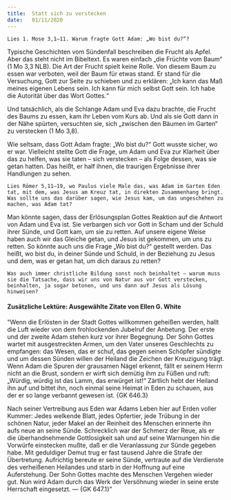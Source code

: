 ```yaml
---
title:  Statt sich zu verstecken
date:   01/11/2020
---
```


`Lies 1. Mose 3,1–11. Warum fragte Gott Adam: „Wo bist du?“?`

Typische Geschichten vom Sündenfall beschreiben die Frucht als Apfel. Aber das steht nicht im Bibeltext. Es waren einfach „die Früchte vom Baum“ (1 Mo 3,3 NLB). Die Art der Frucht spielt keine Rolle. Von diesem Baum zu essen war verboten, weil der Baum für etwas stand. Er stand für die Versuchung, Gott zur Seite zu schieben und zu erklären: „Ich kann das Maß meines eigenen Lebens sein. Ich kann für mich selbst Gott sein. Ich habe die Autorität über das Wort Gottes.“

Und tatsächlich, als die Schlange Adam und Eva dazu brachte, die Frucht des Baums zu essen, kam ihr Leben vom Kurs ab. Und als sie Gott dann in der Nähe spürten, versuchten sie, sich „zwischen den Bäumen im Garten“ zu verstecken (1 Mo 3,8).

Wie seltsam, dass Gott Adam fragte: „Wo bist du?“ Gott wusste sicher, wo er war. Vielleicht stellte Gott die Frage, um Adam und Eva zur Klarheit über das zu helfen, was sie taten – sich verstecken – als Folge dessen, was sie getan hatten. Das heißt, er half ihnen, die traurigen Ergebnisse ihrer Handlungen zu sehen.

`Lies Römer 5,11–19, wo Paulus viele Male das, was Adam im Garten Eden tat, mit dem, was Jesus am Kreuz tat, in direkten Zusammenhang bringt. Was sollte uns das darüber sagen, wie Jesus kam, um das ungeschehen zu machen, was Adam tat?`

Man könnte sagen, dass der Erlösungsplan Gottes Reaktion auf die Antwort von Adam und Eva ist. Sie verbargen sich vor Gott in Scham und der Schuld ihrer Sünde, und Gott kam, um sie zu retten. Auf unsere eigene Weise haben auch wir das Gleiche getan, und Jesus ist gekommen, um uns zu retten. So könnte auch uns die Frage „Wo bist du?“ gestellt werden. Das heißt, wo bist du, in deiner Sünde und Schuld, in der Beziehung zu Jesus und dem, was er getan hat, um dich daraus zu retten?

`Was auch immer christliche Bildung sonst noch beinhaltet – warum muss sie die Tatsache, dass wir uns von Natur aus vor Gott verstecken, beinhalten, ja sogar betonen, und uns dann auf Jesus als Lösung hinweisen?`

#### Zusätzliche Lektüre: Ausgewählte Zitate von Ellen G. White

"Wenn die Erlösten in der Stadt Gottes willkommen geheißen werden, hallt die Luft wieder von dem frohlockenden Jubelruf der Anbetung. Der erste und der zweite Adam stehen kurz vor ihrer Begegnung. Der Sohn Gottes wartet mit ausgestreckten Armen, um den Vater unseres Geschlechts zu empfangen: das Wesen, das er schuf, das gegen seinen Schöpfer sündigte und um dessen Sünden willen der Heiland die Zeichen der Kreuzigung trägt. Wenn Adam die Spuren der grausamen Nägel erkennt, fällt er seinem Herrn nicht an die Brust, sondern er wirft sich demütig ihm zu Füßen und ruft: „Würdig, würdig ist das Lamm, das erwürget ist!“ Zärtlich hebt der Heiland ihn auf und bittet ihn, noch einmal seine Heimat in Eden zu schauen, aus der er so lange verbannt gewesen ist. {GK 646.3}

Nach seiner Vertreibung aus Eden war Adams Leben hier auf Erden voller Kummer: Jedes welkende Blatt, jedes Opfertier, jede Trübung in der schönen Natur, jeder Makel an der Reinheit des Menschen erinnerte ihn aufs neue an seine Sünde. Schrecklich war der Schmerz der Reue, als er die überhandnehmende Gottlosigkeit sah und auf seine Warnungen hin die Vorwürfe einstecken mußte, daß er die Veranlassung zur Sünde gegeben habe. Mit geduldiger Demut trug er fast tausend Jahre die Strafe der Übertretung. Aufrichtig bereute er seine Sünde, vertraute auf die Verdienste des verheißenen Heilandes und starb in der Hoffnung auf eine Auferstehung. Der Sohn Gottes machte des Menschen Vergehen wieder gut. Nun wird Adam durch das Werk der Versöhnung wieder in seine erste Herrschaft eingesetzt. — {GK 647.1}"